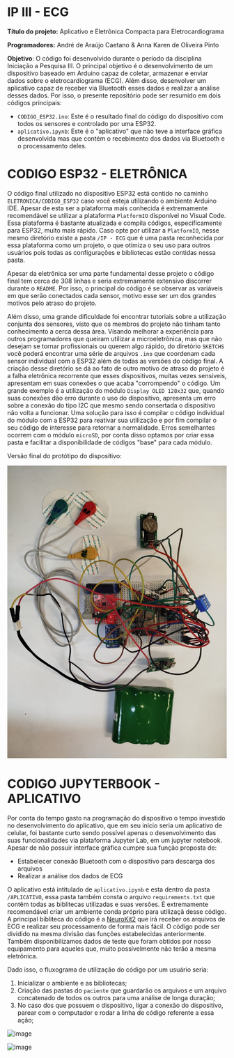 # IP III - ECG

**Título do projeto:** Aplicativo e Eletrônica Compacta para Eletrocardiograma

**Programadores:** André de Araújo Caetano & Anna Karen de Oliveira Pinto

**Objetivo**: O código foi desenvolvido durante o período da disciplina Iniciação a Pesquisa III. O principal objetivo é o desenvolvimento de um dispositivo baseado em Arduino capaz de coletar, armazenar e enviar dados sobre o eletrocardiograma (ECG). Além disso, desenvolver um aplicativo capaz de receber via Bluetooth esses dados e realizar a análise desses dados. Por isso, o presente repositório pode ser resumido em dois códigos principais:
- `CODIGO_ESP32.ino`: Este é o resultado final do código do dispositivo com todos os sensores e controlado por uma ESP32.
- `aplicativo.ipynb`: Este é o "aplicativo" que não teve a interface gráfica desenvolvida mas que contém o recebimento dos dados via Bluetooth e o processamento deles.

# CODIGO ESP32 - ELETRÔNICA

O código final utilizado no dispositivo ESP32 está contido no caminho `ELETRONICA/CODIGO_ESP32` caso você esteja utilizando o ambiente Arduino IDE. Apesar de esta ser a plataforma mais conhecida é extremamente recomendável se utilizar a plataforma `PlatformIO` disponível no Visual Code. Essa plataforma é bastante atualizada e compila códigos, especificamente para ESP32, muito mais rápido. Caso opte por utilizar a `PlatformIO`, nesse mesmo diretório existe a pasta `/IP - ECG` que é uma pasta reconhecida por essa plataforma como um projeto, o que otimiza o seu uso para outros usuários pois todas as configurações e bibliotecas estão contidas nessa pasta.

Apesar da eletrônica ser uma parte fundamental desse projeto o código final tem cerca de 308 linhas e seria extremamente extensivo discorrer durante o `README`. Por isso, o principal do código é se observar as variáveis em que serão conectados cada sensor, motivo esse ser um dos grandes motivos pelo atraso do projeto. 

Além disso, uma grande dificuldade foi encontrar tutoriais sobre a utilização conjunta dos sensores, visto que os membros do projeto não tinham tanto conhecimento a cerca dessa área. Visando melhorar a experiência para outros programadores que queiram utilizar a microeletrônica, mas que não desejam se tornar profissionais ou querem algo rápido, do diretório `SKETCHS` você poderá encontrar uma série de arquivos `.ino` que coordenam cada sensor individual com a ESP32 além de todas as versões do código final. A criação desse diretório se dá ao fato de outro motivo de atraso do projeto é a falha eletrônica recorrente que esses dispositivos, muitas vezes sensíveis, apresentam em suas conexões o que acaba "corrompendo" o código. Um grande exemplo é a utilização do módulo `Display OLED 128x32` que, quando suas conexões dão erro durante o uso do dispositivo, apresenta um erro sobre a conexão do tipo I2C que mesmo sendo consertada o dispositivo não volta a funcionar. Uma solução para isso é compilar o código individual do módulo com a ESP32 para reativar sua utilização e por fim compilar o seu código de interesse para retornar a normalidade. Erros semelhantes ocorrem com o módulo `microSD`, por conta disso optamos por criar essa pasta e facilitar a disponibilidade de códigos "base" para cada módulo.

Versão final do protótipo do dispositivo:

![Texto alternativo](ELETRONICA/Foto_dispositivo_real.jpeg)

# CODIGO JUPYTERBOOK - APLICATIVO

Por conta do tempo gasto na programação do dispositivo o tempo investido no desenvolvimento do aplicativo, que em seu início seria um aplicativo de celular, foi bastante curto sendo possível apenas o desenvolvimento das suas funcionalidades via plataforma Jupyter Lab, em um jupyter notebook. Apesar de não possuir interface gráfica cumpre sua função proposta de:
- Estabelecer conexão Bluetooth com o dispositivo para descarga dos arquivos
- Realizar a análise dos dados de ECG

O aplicativo está intitulado de `aplicativo.ipynb` e esta dentro da pasta `/APLICATIVO`, essa pasta também consta o arquivo `requirements.txt` que contêm todas as biblitecas utilizadas e suas versões. É extremamente recomendável criar um ambiente conda próprio para utilizaçã desse código. A principal bibliteca do código é a [NeuroKit2](https://github.com/neuropsychology/NeuroKit) que irá receber os arquivos de ECG e realizar seu processamento de forma mais fácil. O código pode ser dividido na mesma divisão das funções estabelecidas anteriormente. Também disponibilizamos dados de teste que foram obtidos por nosso equipamento para aqueles que, muito possívelmente não terão a mesma eletrônica. 

Dado isso, o fluxograma de utilização do código por um usuário seria:

1. Inicializar o ambiente e as bibliotecas;
2. Criação das pastas do `paciente` que guardarão os arquivos e um arquivo concatenado de todos os outros para uma análise de longa duração;
3. No caso dos que possuem o dispositivo, ligar a conexão do dispositivo, parear com o computador e rodar a linha de código referente a essa ação;

![image](https://github.com/user-attachments/assets/d4853f87-3b3a-4867-926f-0d778da56523)

![image](https://github.com/user-attachments/assets/1be87248-13ff-4ec6-b145-1ef54b7f2c2d)

